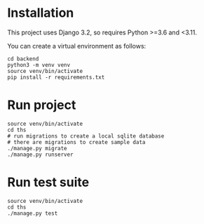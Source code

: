 Installation
============

This project uses Django 3.2, so requires Python >=3.6 and <3.11.

You can create a virtual environment as follows:

```
cd backend
python3 -m venv venv
source venv/bin/activate
pip install -r requirements.txt
```

Run project
===========

```
source venv/bin/activate
cd ths
# run migrations to create a local sqlite database
# there are migrations to create sample data
./manage.py migrate
./manage.py runserver
````

Run test suite
==============

```
source venv/bin/activate
cd ths
./manage.py test
````